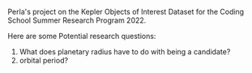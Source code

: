 Perla's project on the Kepler Objects of Interest Dataset for the Coding School Summer Research Program 2022.

Here are some Potential research questions:
1. What does planetary radius have to do with being a candidate?
2. orbital period?


